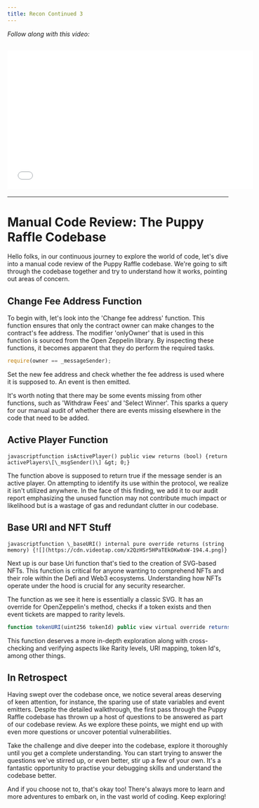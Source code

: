 ```yaml
---
title: Recon Continued 3
---
```


_Follow along with this video:_

## <iframe width="560" height="315" src="VIDEO_LINK" title="vimeo" frameborder="0" allow="accelerometer; autoplay; clipboard-write; encrypted-media; gyroscope; picture-in-picture; web-share" allowfullscreen></iframe>

---

# Manual Code Review: The Puppy Raffle Codebase

Hello folks, in our continuous journey to explore the world of code, let's dive into a manual code review of the Puppy Raffle codebase. We're going to sift through the codebase together and try to understand how it works, pointing out areas of concern.

## Change Fee Address Function

To begin with, let's look into the 'Change fee address' function. This function ensures that only the contract owner can make changes to the contract's fee address. The modifier 'onlyOwner' that is used in this function is sourced from the Open Zeppelin library. By inspecting these functions, it becomes apparent that they do perform the required tasks.

```javascript
require(owner == _messageSender);
```

Set the new fee address and check whether the fee address is used where it is supposed to. An event is then emitted.

It's worth noting that there may be some events missing from other functions, such as 'Withdraw Fees' and 'Select Winner'. This sparks a query for our manual audit of whether there are events missing elsewhere in the code that need to be added.

## Active Player Function

`javascriptfunction isActivePlayer() public view returns (bool) {return activePlayers\[\_msgSender()\] &gt; 0;}`

The function above is supposed to return true if the message sender is an active player. On attempting to identify its use within the protocol, we realize it isn't utilized anywhere. In the face of this finding, we add it to our audit report emphasizing the unused function may not contribute much impact or likelihood but is a wastage of gas and redundant clutter in our codebase.

## Base URI and NFT Stuff

`javascriptfunction \_baseURI() internal pure override returns (string memory) {![](https://cdn.videotap.com/x2QzHSr5HPaTEkOKw0xW-194.4.png)}`

Next up is our base Uri function that's tied to the creation of SVG-based NFTs. This function is critical for anyone wanting to comprehend NFTs and their role within the Defi and Web3 ecosystems. Understanding how NFTs operate under the hood is crucial for any security researcher.

The function as we see it here is essentially a classic SVG. It has an override for OpenZeppelin's method, checks if a token exists and then event tickets are mapped to rarity levels.

```javascript
function tokenURI(uint256 tokenId) public view virtual override returns (string memory) {require(_exists(tokenId), "ERC721Metadata: URI query for nonexistent token");Rarity rarity = tokenIdToRarity[tokenId];string memory imageUri = rarityToUri[rarity];string memory rareName = rarityToName[rarity];}
```

This function deserves a more in-depth exploration along with cross-checking and verifying aspects like Rarity levels, URI mapping, token Id's, among other things.

## In Retrospect

Having swept over the codebase once, we notice several areas deserving of keen attention, for instance, the sparing use of state variables and event emitters. Despite the detailed walkthrough, the first pass through the Puppy Raffle codebase has thrown up a host of questions to be answered as part of our codebase review. As we explore these points, we might end up with even more questions or uncover potential vulnerabilities.

Take the challenge and dive deeper into the codebase, explore it thoroughly until you get a complete understanding. You can start trying to answer the questions we've stirred up, or even better, stir up a few of your own. It's a fantastic opportunity to practise your debugging skills and understand the codebase better.

And if you choose not to, that's okay too! There's always more to learn and more adventures to embark on, in the vast world of coding. Keep exploring!
